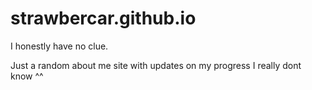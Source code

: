# strawbercar.github.io

I honestly have no clue. 

Just a random about me site with updates on my progress I really dont know ^^
